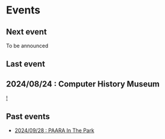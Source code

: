 # Events

## Next event

To be announced

## Last event 

## 2024/08/24 : Computer History Museum

[!](events/images/240824-CHM_flyer.jpg)

## Past events

* [2024/09/28 : PAARA In The Park](events/20240928.html)
